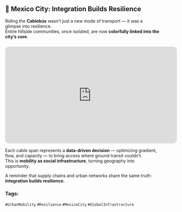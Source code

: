 ## 🚠 Mexico City: Integration Builds Resilience  

Riding the **Cablebús** wasn’t just a new mode of transport — it was a glimpse into resilience.  
Entire hillside communities, once isolated, are now **colorfully linked into the city’s core**.  

<iframe  
  width="560"  
  height="315"  
  style="border-radius:12px; margin-top:10px; aspect-ratio:16/9;"  
  src="https://www.youtube.com/embed/Lt2uvGaYW64"  
  frameborder="0"  
  allowfullscreen>  
</iframe>

Each cable span represents a **data-driven decision** — optimizing gradient, flow, and capacity — to bring access where ground transit couldn’t.  
This is **mobility as social infrastructure**, turning geography into opportunity.  

A reminder that supply chains and urban networks share the same truth:  
**integration builds resilience.**  

### **Tags:** 
`#UrbanMobility` `#Resilience` `#MexicoCity` `#GlobalInfrastructure`

